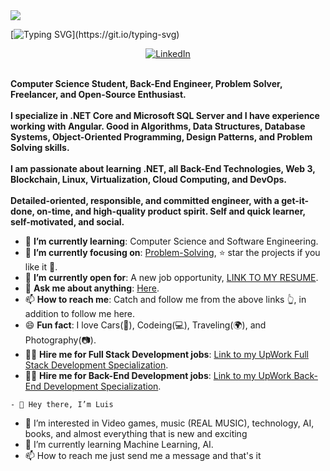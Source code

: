 
<img src="C:\Users\Ain6eru\Downloads\Banner.png">

[![Typing SVG](https://readme-typing-svg.herokuapp.com?font=Architects+Daughter&color=7AF79A&size=30&center=true&vCenter=true&width=600&height=50&lines=Hi,+I'm+Luis+Ysturiz!;I'm+a+Unicorn+Hunter;Data+Scientist;And+Sarcasm+Master;Welcome+to+my+portfolio!!!!)](https://git.io/typing-svg)

 <div align=center>
        <a href="https://www.linkedin.com/in/lysturiz18/"><img src="https://img.shields.io/badge/Linkedin-0077b5?style=flat&logo=linkedin" alt="LinkedIn" /></a>
   </div>
    <div align=left>
        <br>
        <p>
            <strong>
                Computer Science Student, Back-End Engineer, Problem Solver, Freelancer, and Open-Source Enthusiast.<br><br>
                I specialize in .NET Core and Microsoft SQL Server and I have experience working with Angular. Good in Algorithms, Data Structures, Database Systems, Object-Oriented Programming, Design Patterns, and Problem Solving skills.<br><br>
                I am passionate about learning .NET, all Back-End Technologies, Web 3, Blockchain, Linux, Virtualization, Cloud Computing, and DevOps.<br><br>
                Detailed-oriented, responsible, and committed engineer, with a get-it-done, on-time, and high-quality product spirit. Self and quick learner, self-motivated, and social.
            </strong>
        </p>
        <ul>
            <li>🌱 <b>I’m currently learning</b>: Computer Science and Software Engineering.</li>
            <li>🎯 <b>I’m currently focusing on</b>: <a href="https://ahmedfathydev.github.io/Problem-Solving/">Problem-Solving</a>, ⭐️ star the projects if you like it 🤩.</li>
            <li>🤔 <b>I’m currently open for</b>: A new job opportunity, <a href="https://flowcv.io/resume/feedback/lMhKFXfgJjf8">LINK TO MY RESUME</a>.</li>
            <li>💬 <b>Ask me about anything</b>: <a href="https://github.com/ahmedfathydev/ahmedfathydev/issues">Here</a>.</li>
            <li>📫 <b>How to reach me</b>: Catch and follow me from the above links 👆, in addition to follow me here.</li>
            <li>😄 <b>Fun fact</b>: I love Cars(🚗), Codeing(💻), Traveling(🌍), and Photography(📷).</li>
            <li>👨‍💻 <b>Hire me for Full Stack Development jobs</b>: <a href="https://www.upwork.com/freelancers/~0121ca7f3563e57c0b?s=1110580755107926016">Link to my UpWork Full Stack Development Specialization</a>.</li>
            <li>👨‍💻 <b>Hire me for Back-End Development jobs</b>: <a href="https://www.upwork.com/freelancers/~0121ca7f3563e57c0b?s=1110580748673863680">Link to my UpWork Back-End Development Specialization</a>.</li>
        </ul>
    </div>
    
    - 👋 Hey there, I’m Luis
- 👀 I’m interested in Video games, music (REAL MUSIC), technology, AI, books, and almost everything that is new and exciting
- 🌱 I’m currently learning Machine Learning, AI.
- 📫 How to reach me just send me a message and that's it

<!---
Lysturiz/Lysturiz is a ✨ special ✨ repository because its `README.md` (this file) appears on your GitHub profile.
You can click the Preview link to take a look at your changes.
--->
